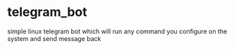 # telegram_bot
simple linux telegram bot which will run any command you configure on the system and send message back 
